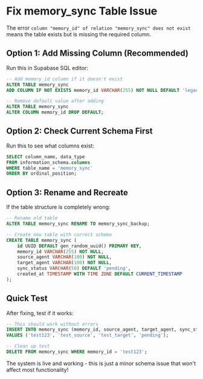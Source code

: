 # Fix memory_sync Table Issue

The error `column "memory_id" of relation "memory_sync" does not exist` means the table exists but is missing the required column.

## Option 1: Add Missing Column (Recommended)
Run this in Supabase SQL editor:

```sql
-- Add memory_id column if it doesn't exist
ALTER TABLE memory_sync 
ADD COLUMN IF NOT EXISTS memory_id VARCHAR(255) NOT NULL DEFAULT 'legacy';

-- Remove default value after adding
ALTER TABLE memory_sync 
ALTER COLUMN memory_id DROP DEFAULT;
```

## Option 2: Check Current Schema First
Run this to see what columns exist:

```sql
SELECT column_name, data_type 
FROM information_schema.columns 
WHERE table_name = 'memory_sync'
ORDER BY ordinal_position;
```

## Option 3: Rename and Recreate
If the table structure is completely wrong:

```sql
-- Rename old table
ALTER TABLE memory_sync RENAME TO memory_sync_backup;

-- Create new table with correct schema
CREATE TABLE memory_sync (
    id UUID DEFAULT gen_random_uuid() PRIMARY KEY,
    memory_id VARCHAR(255) NOT NULL,
    source_agent VARCHAR(100) NOT NULL,
    target_agent VARCHAR(100) NOT NULL,
    sync_status VARCHAR(50) DEFAULT 'pending',
    created_at TIMESTAMP WITH TIME ZONE DEFAULT CURRENT_TIMESTAMP
);
```

## Quick Test
After fixing, test if it works:

```sql
-- This should work without errors
INSERT INTO memory_sync (memory_id, source_agent, target_agent, sync_status)
VALUES ('test123', 'test_source', 'test_target', 'pending');

-- Clean up test
DELETE FROM memory_sync WHERE memory_id = 'test123';
```

The system is live and working - this is just a minor schema issue that won't affect most functionality!